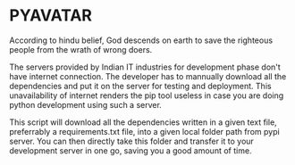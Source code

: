 
# PYAVATAR

According to hindu belief, God descends on earth to save the righteous people from the wrath of wrong doers.

The servers provided by Indian IT industries for development phase don't have internet connection. The developer has to mannually download all the dependencies and put it on the server for testing and deployment. This unavailability of internet renders the pip tool useless in case you are doing python development using such a server.

This script will download all the dependencies written in a given text file, preferrably a requirements.txt file, into a given local folder path from pypi server. You can then directly take this folder and transfer it to your development server in one go, saving you a good amount of time.

